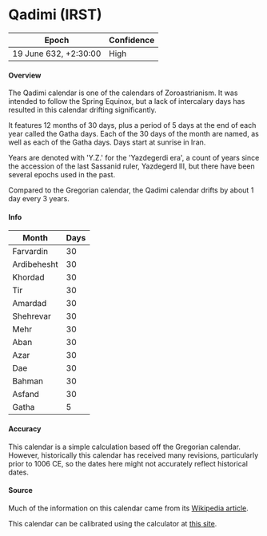# Qadimi (IRST)

| Epoch                        | Confidence |
| ---------------------------- | ---------- |
| 19 June 632, +2:30:00        | High       |

#### Overview

The Qadimi calendar is one of the calendars of Zoroastrianism. It was intended to follow the Spring Equinox, but a lack of intercalary days has resulted in this calendar drifting significantly.

It features 12 months of 30 days, plus a period of 5 days at the end of each year called the Gatha days. Each of the 30 days of the month are named, as well as each of the Gatha days. Days start at sunrise in Iran.

Years are denoted with 'Y.Z.' for the 'Yazdegerdi era', a count of years since the accession of the last Sassanid ruler, Yazdegerd III, but there have been several epochs used in the past.

Compared to the Gregorian calendar, the Qadimi calendar drifts by about 1 day every 3 years.

#### Info

| Month | Days |
|-------|------|
| Farvardin | 30 |
| Ardibehesht | 30 |
| Khordad | 30 |
| Tir | 30 |
| Amardad | 30 |
| Shehrevar | 30 |
| Mehr | 30 |
| Aban | 30 |
| Azar | 30 |
| Dae | 30 |
| Bahman | 30 |
| Asfand | 30 |
| Gatha | 5 |

#### Accuracy

This calendar is a simple calculation based off the Gregorian calendar. However, historically this calendar has received many revisions, particularly prior to 1006 CE, so the dates here might not accurately reflect historical dates.

#### Source

Much of the information on this calendar came from its [Wikipedia article](https://en.wikipedia.org/wiki/Zoroastrian_calendar).

This calendar can be calibrated using the calculator at [this site](http://www.zcserv.com/calendar/).
